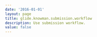 ```yaml
---
date: '2016-01-01'
layout: page
title: glide.knowman.submission.workflow
description: Use submission workflow.
value: false
---
```

